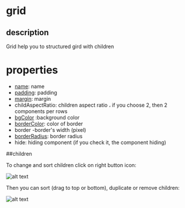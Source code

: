 # grid 


## description

Grid help you to structured gird with children

# properties

-  [name](/properties/name.md): name
- [padding](/properties/padding.md): padding
- [margin](/properties/margin.md): margin
- childAspectRatio:  children aspect ratio ،
  if you choose 2, then 2 components per rows
- [bgColor](/properties/color.md) :background color
- [borderColor](/properties/color.md): color of border
- border -border's width (pixel)
- [borderRadius](properties/borderRadius.md): border radius
- hide: hiding component (if you check it, the component hiding)

##children

To change and sort children click on right button icon:

![alt text](/doc/assets/images/properties/grid.png)

Then you can sort (drag to top or bottom), duplicate or remove children:

![alt text](/doc/assets/images/properties/children.png)

